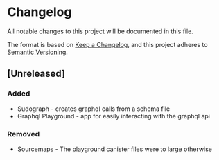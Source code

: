 # Changelog

All notable changes to this project will be documented in this file.

The format is based on [Keep a Changelog](https://keepachangelog.com/en/1.0.0/),
and this project adheres to [Semantic Versioning](https://semver.org/spec/v2.0.0.html).

## [Unreleased]

### Added

- Sudograph - creates graphql calls from a schema file
- Graphql Playground - app for easily interacting with the graphql api

### Removed

- Sourcemaps - The playground canister files were to large otherwise

